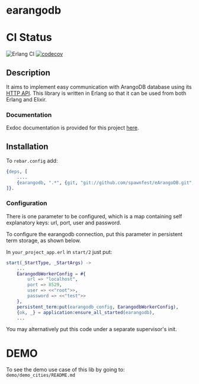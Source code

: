 earangodb
=====

# CI Status

![Erlang CI](https://github.com/spawnfest/eArangoDB/actions/workflows/erlang.yml/badge.svg)
[![codecov](https://codecov.io/gh/spawnfest/eArangoDB/branch/master/graph/badge.svg?token=DWQ81R4OVU)](https://codecov.io/gh/spawnfest/eArangoDB)

## Description

It aims to implement easy communication with ArangoDB database using its [HTTP API](https://www.arangodb.com/docs/stable/http/). This library is written in Erlang so that it can be used from both Erlang and Elixir.

### Documentation

Exdoc documentation is provided for this project [here](https://spawnfest.org/eArangoDB).

## Installation

To `rebar.config` add:

```erlang
{deps, [
    ....
    {earangodb, ".*", {git, "git://github.com/spawnfest/eArangoDB.git", {branch, "master"}}}
]}.
```

### Configuration

There is one parameter to be configured, which is a map containing self explanatory keys: url, port, user and password.

 To configure the earangodb connection, put this parameter in persistent term storage, as shown below.

In `your_project_app.erl` in `start/2` just put:

```erlang
start(_StartType, _StartArgs) ->
    ...
    EarangodbWorkerConfig = #{
        url => "localhost",
        port => 8529,
        user => <<"root">>,
        password => <<"test">>
    },
    persistent_term:put(earangodb_config, EarangodbWorkerConfig),
    {ok, _} = application:ensure_all_started(earangodb),
    ...
```

You may alternatively put this code under a separate supervisor's init.

# DEMO

To see the demo use case of this lib by going to: `demo/demo_cities/README.md`